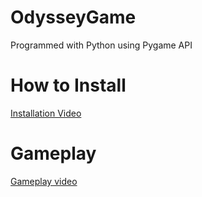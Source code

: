 # OdysseyGame
Programmed with Python using Pygame API
<h1>How to Install</h1>
<a href="https://www.youtube.com/watch?v=KCxFUK-ZC0I&t=26s&ab_channel=HypeByte" size="64">Installation Video</a>
<h1>Gameplay</h1>
<a href="https://www.youtube.com/watch?v=C6q6Rs6dH6c&ab_channel=HypeByte">Gameplay video</a>


